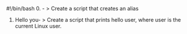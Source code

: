 #!/bin/bash
0. <o>- > Create a script that creates an alias
1. Hello you- > Create a script that prints hello user, where user is the current Linux user.

